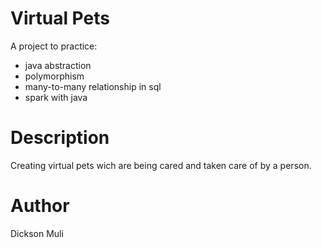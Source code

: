 # Virtual Pets
A project to practice:
* java abstraction
* polymorphism
* many-to-many relationship in sql
* spark with java

# Description
Creating virtual pets wich are being cared and taken care of by a person.

# Author
Dickson Muli
